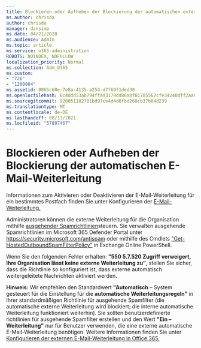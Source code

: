 ```yaml
---
title: Blockieren oder Aufheben der Blockierung der automatischen externen E-Mail-Weiterleitung
ms.author: chrisda
author: chrisda
manager: dansimp
ms.date: 04/21/2020
ms.audience: Admin
ms.topic: article
ms.service: o365-administration
ROBOTS: NOINDEX, NOFOLLOW
localization_priority: Normal
ms.collection: Adm_O365
ms.custom:
- "726"
- "1200004"
ms.assetid: 8865c68e-7e8a-4135-a254-d7f69f1ded30
ms.openlocfilehash: 6c4ddd53ab794ffad3179dd86a8f81785567cfe34240dff2aa0a1df11094883d
ms.sourcegitcommit: 920051182781bd97ce4d4d6fbd268cb37b84d239
ms.translationtype: MT
ms.contentlocale: de-DE
ms.lasthandoff: 08/11/2021
ms.locfileid: "57897467"
---
```

# <a name="block-or-unblock-eternal-automatic-email-forwarding"></a>Blockieren oder Aufheben der Blockierung der automatischen E-Mail-Weiterleitung

Informationen zum Aktivieren oder Deaktivieren der E-Mail-Weiterleitung für ein bestimmtes Postfach finden Sie unter Konfigurieren der [E-Mail-Weiterleitung.](https://docs.microsoft.com/microsoft-365/admin/email/configure-email-forwarding)

Administratoren können die externe Weiterleitung für die Organisation mithilfe [ausgehender Spamrichtlinien](https://docs.microsoft.com/microsoft-365/security/office-365-security/configure-the-outbound-spam-policy)steuern. Sie verwalten ausgehende Spamrichtlinien im Microsoft 365 Defender Portal unter <https://security.microsoft.com/antispam> oder mithilfe des Cmdlets ["Get-HostedOutboundSpamFilterPolicy"](https://docs.microsoft.com/powershell/module/exchange/get-hostedoutboundspamfilterpolicy) in Exchange Online PowerShell.

Wenn Sie den folgenden Fehler erhalten: **"550 5.7.520 Zugriff verweigert, Ihre Organisation lässt keine externe Weiterleitung zu"**, stellen Sie sicher, dass die Richtlinie so konfiguriert ist, dass externe automatisch weitergeleitete Nachrichten aktiviert werden.

**Hinweis:** Wir empfehlen den Standardwert **"Automatisch** – System gesteuert für die Einstellung für die **automatische Weiterleitungsregeln"** in Ihrer standardmäßigen Richtlinie für ausgehende Spamfilter (die automatische externe Weiterleitung wird blockiert; die interne automatische Weiterleitung funktioniert weiterhin). Sie sollten benutzerdefinierte richtlinien für ausgehende Spamfilter erstellen und den Wert **"Ein – Weiterleitung"** nur für Benutzer verwenden, die eine externe automatische E-Mail-Weiterleitung benötigen. Weitere Informationen finden Sie unter [Konfigurieren der externen E-Mail-Weiterleitung in Office 365.](https://docs.microsoft.com/microsoft-365/security/office-365-security/external-email-forwarding)
